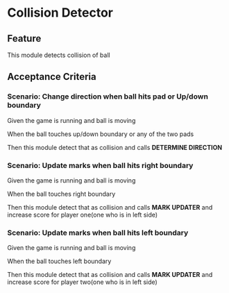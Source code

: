 # Collision Detector

## Feature

This module detects collision of ball

## Acceptance Criteria

### Scenario: Change direction when ball hits pad or Up/down boundary

  Given the game is running and ball is moving

  When the ball touches up/down boundary or any of the two pads
  
  Then this module detect that as collision and calls **DETERMINE DIRECTION**
  
### Scenario: Update marks when ball hits right boundary

  Given the game is running and ball is moving

  When the ball touches right boundary
  
  Then this module detect that as collision and calls **MARK UPDATER**
  and increase score for player one(one who is in left side)
  
### Scenario: Update marks when ball hits left boundary
  
  Given the game is running and ball is moving

  When the ball touches left boundary
  
  Then this module detect that as collision and calls **MARK UPDATER**
  and increase score for player two(one who is in left side)
